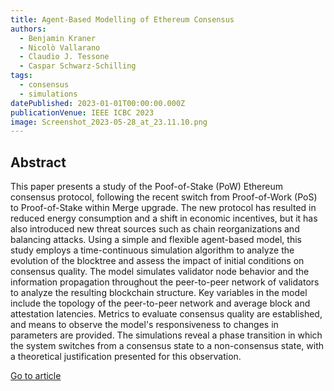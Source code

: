 ```yaml
---
title: Agent-Based Modelling of Ethereum Consensus
authors:
  - Benjamin Kraner
  - Nicolò Vallarano
  - Claudio J. Tessone
  - Caspar Schwarz-Schilling
tags:
  - consensus
  - simulations
datePublished: 2023-01-01T00:00:00.000Z
publicationVenue: IEEE ICBC 2023
image: Screenshot_2023-05-28_at_23.11.10.png
---
```


## Abstract

This paper presents a study of the Poof-of-Stake (PoW) Ethereum consensus protocol, following the recent switch from Proof-of-Work (PoS) to Proof-of-Stake within Merge upgrade. The new protocol has resulted in reduced energy consumption and a shift in economic incentives, but it has also introduced new threat sources such as chain reorganizations and balancing attacks. Using a simple and flexible agent-based model, this study employs a time-continuous simulation algorithm to analyze the evolution of the blocktree and assess the impact of initial conditions on consensus quality. The model simulates validator node behavior and the information propagation throughout the peer-to-peer network of validators to analyze the resulting blockchain structure. Key variables in the model include the topology of the peer-to-peer network and average block and attestation latencies. Metrics to evaluate consensus quality are established, and means to observe the model's responsiveness to changes in parameters are provided. The simulations reveal a phase transition in which the system switches from a consensus state to a non-consensus state, with a theoretical justification presented for this observation.

[Go to article](https://arxiv.org/abs/2305.13906)
